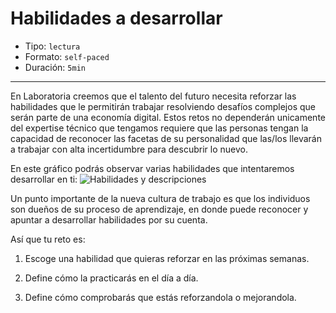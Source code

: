# Habilidades a desarrollar

* Tipo: `lectura`
* Formato: `self-paced`
* Duración: `5min`

***

En Laboratoria creemos que el talento del futuro necesita reforzar las
habilidades que le permitirán trabajar resolviendo desafíos complejos que serán
parte de una economía digital. Estos retos no dependerán unicamente del
expertise técnico que tengamos requiere que las personas tengan la capacidad de
reconocer las facetas de su personalidad que las/los llevarán a trabajar con
alta incertidumbre para descubrir lo nuevo.

En este gráfico podrás observar varias habilidades que intentaremos desarrollar
en ti:
![Habilidades y descripciones](https://user-images.githubusercontent.com/42012372/80765558-f8e55600-8b08-11ea-911f-da074340ab30.jpg)

Un punto importante de la nueva cultura de trabajo es que los individuos son
dueños de su proceso de aprendizaje, en donde puede reconocer y apuntar a
desarrollar habilidades por su cuenta.

Así que tu reto es:

1. Escoge una habilidad que quieras reforzar en las próximas semanas.

2. Define cómo la practicarás en el día a día.

3. Define cómo comprobarás que estás reforzandola o mejorandola.
